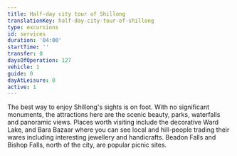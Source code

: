 ```yaml
---
title: Half-day city tour of Shillong
translationKey: half-day-city-tour-of-shillong
type: excursions
id: services
duration: '04:00'
startTime: ''
transfer: 0
daysOfOperation: 127
vehicle: 1
guide: 0
dayAtLeisure: 0
active: 1
---
```

The best way to enjoy Shillong's sights is on foot. With no significant monuments, the attractions here are the scenic beauty, parks, waterfalls and panoramic views. Places worth visiting include the decorative Ward Lake, and Bara Bazaar where you can see local and hill-people trading their wares including interesting jewellery and handicrafts. Beadon Falls and Bishop Falls, north of the city, are popular picnic sites.